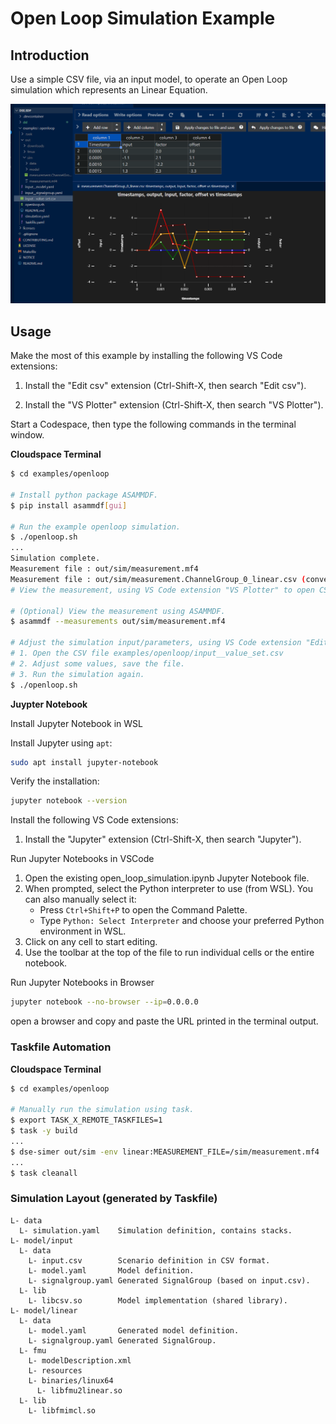 # Open Loop Simulation Example

## Introduction

Use a simple CSV file, via an input model, to operate an Open Loop simulation which represents an Linear Equation.

![VS Code Simulation Dashboard](image.png)


## Usage

Make the most of this example by installing the following VS Code extensions:

1. Install the "Edit csv" extension (Ctrl-Shift-X, then search "Edit csv").

2. Install the "VS Plotter" extension (Ctrl-Shift-X, then search "VS Plotter").

Start a Codespace, then type the following commands in the terminal window.

__Cloudspace Terminal__
```bash
$ cd examples/openloop

# Install python package ASAMMDF.
$ pip install asammdf[gui]

# Run the example openloop simulation.
$ ./openloop.sh
...
Simulation complete.
Measurement file : out/sim/measurement.mf4
Measurement file : out/sim/measurement.ChannelGroup_0_linear.csv (converted)
# View the measurement, using VS Code extension "VS Plotter" to open CSV file.

# (Optional) View the measurement using ASAMMDF.
$ asammdf --measurements out/sim/measurement.mf4

# Adjust the simulation input/parameters, using VS Code extension "Edit csv":
# 1. Open the CSV file examples/openloop/input__value_set.csv
# 2. Adjust some values, save the file.
# 3. Run the simulation again.
$ ./openloop.sh
```
__Juypter Notebook__

Install Jupyter Notebook in WSL

Install Jupyter using `apt`:
```bash
sudo apt install jupyter-notebook
```
Verify the installation:
```bash
jupyter notebook --version
```

Install the following VS Code extensions:

1. Install the "Jupyter" extension (Ctrl-Shift-X, then search "Jupyter").

Run Jupyter Notebooks in VSCode

1. Open the existing open_loop_simulation.ipynb Jupyter Notebook file.
2. When prompted, select the Python interpreter to use (from WSL). You can also manually select it:
   - Press `Ctrl+Shift+P` to open the Command Palette.
   - Type `Python: Select Interpreter` and choose your preferred Python environment in WSL.
3. Click on any cell to start editing.
4. Use the toolbar at the top of the file to run individual cells or the entire notebook.

Run Jupyter Notebooks in Browser

```bash
jupyter notebook --no-browser --ip=0.0.0.0
```
open a browser and copy and paste the URL printed in the terminal output. 

### Taskfile Automation

__Cloudspace Terminal__
```bash
$ cd examples/openloop

# Manually run the simulation using task.
$ export TASK_X_REMOTE_TASKFILES=1
$ task -y build
...
$ dse-simer out/sim -env linear:MEASUREMENT_FILE=/sim/measurement.mf4
...
$ task cleanall
```


### Simulation Layout (generated by Taskfile)

```text
L- data
  L- simulation.yaml    Simulation definition, contains stacks.
L- model/input
  L- data
    L- input.csv        Scenario definition in CSV format.
    L- model.yaml       Model definition.
    L- signalgroup.yaml Generated SignalGroup (based on input.csv).
  L- lib
    L- libcsv.so        Model implementation (shared library).
L- model/linear
  L- data
    L- model.yaml       Generated model definition.
    L- signalgroup.yaml Generated SignalGroup.
  L- fmu
    L- modelDescription.xml
    L- resources
    L- binaries/linux64
      L- libfmu2linear.so
  L- lib
    L- libfmimcl.so
```
